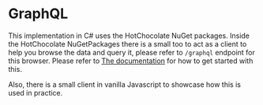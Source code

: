 # GraphQL
This implementation in C# uses the HotChocolate NuGet packages. Inside the HotChocolate NuGetPackages there is a small too to act as a client to help you browse the data and query it, please refer to `/graphql` endpoint for this browser. Please refer to [The documentation](https://chillicream.com/docs/hotchocolate/v13/get-started-with-graphql-in-net-core) for how to get started with this.

Also, there is a small client in vanilla Javascript to showcase how this is used in practice.
